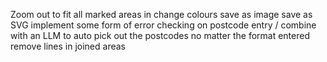 Zoom out to fit all marked areas in
change colours
save as image
save as SVG
implement some form of error checking on postcode entry / combine with an LLM to auto pick out the postcodes no matter the format entered
remove lines in joined areas
